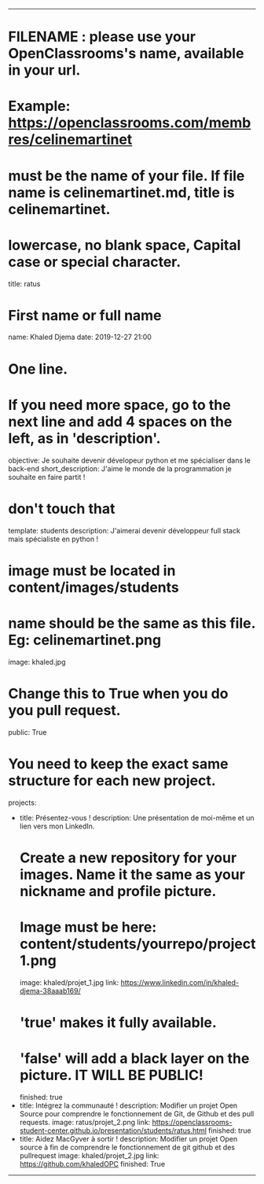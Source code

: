 ---

# FILENAME : please use your OpenClassrooms's name, available in your url.
# Example: https://openclassrooms.com/membres/celinemartinet
# must be the name of your file. If file name is celinemartinet.md, title is celinemartinet.
# lowercase, no blank space, Capital case or special character.
title: ratus

# First name or full name
name: Khaled Djema
date: 2019-12-27 21:00

# One line.
# If you need more space, go to the next line and add 4 spaces on the left, as in 'description'.
objective: Je souhaite devenir dévelopeur python et me spécialiser dans le back-end
short_description: J'aime le monde de la programmation je souhaite en faire partit ! 

# don't touch that
template: students
description:
    J'aimerai devenir développeur full stack mais spécialiste en python !

# image must be located in content/images/students
# name should be the same as this file. Eg: celinemartinet.png
image: khaled.jpg

# Change this to True when you do you pull request.
public: True

# You need to keep the exact same structure for each new project.
projects:
  - title: Présentez-vous !
    description: Une présentation de moi-même et un lien vers mon LinkedIn.
    # Create a new repository for your images. Name it the same as your nickname and profile picture.
    # Image must be here: content/students/yourrepo/project1.png
    image: khaled/projet_1.jpg
    link: https://www.linkedin.com/in/khaled-djema-38aaab169/
    # 'true' makes it fully available.
    # 'false' will add a black layer on the picture. IT WILL BE PUBLIC!
    finished: true
  - title: Intégrez la communauté !
    description: Modifier un projet Open Source pour comprendre le fonctionnement de Git, de Github et des pull requests. 
    image: ratus/projet_2.png
    link: https://openclassrooms-student-center.github.io/presentation/students/ratus.html
    finished: true
  - title: Aidez MacGyver à sortir !
    description: Modifier un projet Open source à fin de comprendre le fonctionnement de git github et des pullrequest
    image: khaled/projet_2.jpg
    link: https://github.com/khaledOPC
    finished: True
---